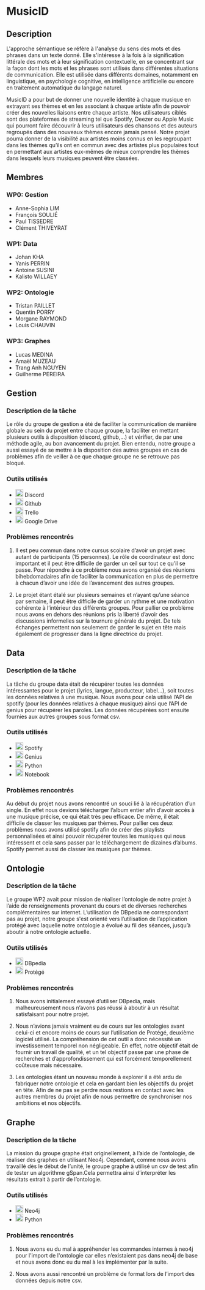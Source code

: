 # MusicID

## Description

L'approche sémantique se réfère à l'analyse du sens des mots et des phrases dans un texte donné. Elle s'intéresse à la fois à la signification littérale des mots et à leur signification contextuelle, en se concentrant sur la façon dont les mots et les phrases sont utilisés dans différentes situations de communication. Elle est utilisée dans différents domaines, notamment en linguistique, en psychologie cognitive, en intelligence artificielle ou encore en traitement automatique du langage naturel.

MusicID a pour but de donner une nouvelle identité à chaque musique en extrayant ses thèmes et en les associant à chaque artiste afin de pouvoir créer des nouvelles liaisons entre chaque artiste. Nos utilisateurs ciblés sont des plateformes de streaming tel que Spotify, Deezer ou Apple Music qui pourront faire découvrir à leurs utilisateurs des chansons et des auteurs regroupés dans des nouveaux thèmes encore jamais pensé. Notre projet pourra donner de la  visibilité aux artistes moins connus en les regroupant dans les thèmes qu’ils ont en commun avec des artistes plus populaires tout en permettant aux artistes eux-mêmes de mieux comprendre les thèmes dans lesquels leurs musiques peuvent être classées.

## Membres

### WP0: Gestion
- Anne-Sophia LIM
- François SOULIÉ
- Paul TISSEDRE
- Clément THIVEYRAT

### WP1: Data
- Johan KHA
- Yanis PERRIN
- Antoine SUSINI
- Kalisto WILLAEY

### WP2: Ontologie
- Tristan PAILLET
- Quentin PORRY
- Morgane RAYMOND
- Louis CHAUVIN

### WP3: Graphes
- Lucas MEDINA
- Amaël MUZEAU
- Trang Anh NGUYEN
- Guilherme PEREIRA

## Gestion

### Description de la tâche

Le rôle du groupe de gestion a été de faciliter la communication de manière globale au sein du projet entre chaque groupe, la faciliter en mettant plusieurs outils à disposition (discord, github,...) et vérifier, de par une méthode agile, au bon avancement du projet. Bien entendu, notre groupe a aussi essayé de se mettre à la disposition des autres groupes en cas de problèmes afin de veiller à ce que chaque groupe ne se retrouve pas bloqué. 

### Outils utilisés

- <img src="https://japaniste.fr/wp-content/uploads/2019/12/discord-logo-logodownload-download-logotipos-1.png" width="20" height="20"> Discord 
- <img src="https://i.imgur.com/3KuWqKX.jpg" width="20" height="20"> Github
- <img src="https://i.imgur.com/z9csoYY.png" width="20" height="20"> Trello
- <img src="https://i.imgur.com/uJpua3V.png" width="20" height="20"> Google Drive


### Problèmes rencontrés

1. Il est peu commun dans notre cursus scolaire d’avoir un projet avec autant de participants (15 personnes). Le rôle de coordinateur est donc important et il peut être difficile de garder un œil sur tout ce qu’il se passe. Pour répondre à ce problème nous avons organisé des réunions bihebdomadaires afin de faciliter la communication en plus de permettre à chacun d’avoir une idée de l’avancement des autres groupes. 

2. Le projet étant étalé sur plusieurs semaines et n’ayant qu’une séance par semaine, il peut être difficile de garder un rythme et une motivation cohérente à l’intérieur des différents groupes. Pour pallier ce problème nous avons en dehors des réunions pris la liberté d’avoir des discussions informelles sur la tournure générale du projet. De tels échanges permettent non seulement de garder le sujet en tête mais également de progresser dans la ligne directrice du projet.  



## Data

### Description de la tâche

La tâche du groupe data était de récupérer toutes les données intéressantes pour le projet (lyrics, langue, producteur, label…), soit toutes les données relatives à une musique. Nous avons pour cela utilisé l’API de spotify (pour les données relatives à chaque musique) ainsi que l’API de genius pour récupérer les paroles. Les données récupérées sont ensuite fournies aux autres groupes sous format csv.

### Outils utilisés

- <img src="https://i.imgur.com/vQjGwx8.png" width="20" height="20"> Spotify
- <img src="https://i.imgur.com/r8Y999K.png" width="20" height="20"> Genius
- <img src="https://i.imgur.com/mEJN8v6.png" width="20" height="20"> Python
- <img src="https://i.imgur.com/d8a6UxD.png" width="20" height="20"> Notebook

### Problèmes rencontrés

Au début du projet nous avons rencontré un souci lié à la récupération d’un single. En effet nous devions télécharger l’album entier afin d’avoir accès à une musique précise, ce qui était très peu efficace. De même, il était difficile de classer les musiques par thèmes. Pour pallier ces deux problèmes nous avons utilisé spotify afin de créer des playlists personnalisées et ainsi pouvoir récupérer toutes les musiques qui nous intéressent et cela sans passer par le téléchargement de dizaines d’albums. Spotify permet aussi de classer les musiques par thèmes.








## Ontologie

### Description de la tâche

Le groupe WP2 avait pour mission de réaliser l’ontologie de notre projet à l’aide de renseignements provenant du cours et de diverses recherches complémentaires sur internet. L’utilisation de DBpedia ne correspondant pas au projet, notre groupe s'est orienté vers l’utilisation de l’application protégé avec laquelle notre ontologie a évolué au fil des séances, jusqu’à aboutir à notre ontologie actuelle.

### Outils utilisés

- <img src="https://i.imgur.com/ScPGXjg.png" width="20" height="20"> DBpedia
- <img src="https://i.imgur.com/MVFCXVt.gif" width="20" height="20"> Protégé



### Problèmes rencontrés

1. Nous avons initialement essayé d’utiliser DBpedia, mais malheureusement nous n’avons pas réussi à aboutir à un résultat satisfaisant pour notre projet.

2. Nous n’avions jamais vraiment eu de cours sur les ontologies avant celui-ci et encore moins de cours sur l’utilisation de Protégé, deuxième logiciel utilisé. La compréhension de cet outil a donc nécessité un investissement temporel non négligeable. En effet, notre objectif était de fournir un travail de qualité, et un tel objectif passe par une phase de recherches et d’approfondissement qui est forcément temporellement coûteuse mais nécessaire. 

3. Les ontologies étant un nouveau monde à explorer il a été ardu de fabriquer notre ontologie et cela en gardant bien les objectifs du projet en tête. Afin de ne pas se perdre nous restions en contact avec les autres membres du projet afin de nous permettre de synchroniser nos ambitions et nos objectifs.


## Graphe

### Description de la tâche

La mission du groupe graphe était originellement, à l’aide de l’ontologie, de réaliser des graphes en utilisant Neo4j. Cependant, comme nous avons travaillé  dès le début de l’unité, le groupe graphe à utilisé un csv de test afin de tester un algorithme gSpan.Cela permettra ainsi d’interpréter les résultats extrait à partir de l’ontologie.

### Outils utilisés

- <img src="https://i.imgur.com/sqivFJD.png" width="20" height="20"> Neo4j
- <img src="https://i.imgur.com/mEJN8v6.png" width="20" height="20"> Python

### Problèmes rencontrés

1. Nous avons eu du mal à appréhender les commandes internes à neo4j pour l'import de l'ontologie car elles n’existaient pas dans neo4j de base et nous avons donc eu du mal à les implémenter par la suite.

2. Nous avons aussi rencontré un problème de format lors de l’import des données depuis notre csv.
